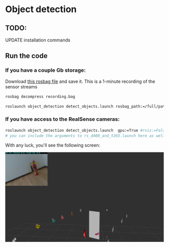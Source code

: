 # Object detection
<!-- ## Install dependencies
### Install ROS (if you haven't already)

```bash
sudo sh -c 'echo "deb http://packages.ros.org/ros/ubuntu $(lsb_release -sc) main" > /etc/apt/sources.list.d/ros-latest.list'
sudo apt-get install curl
curl -s https://raw.githubusercontent.com/ros/rosdistro/master/ros.asc | sudo apt-key add -
sudo apt update
# ROS_DISTRO=melodic # ubuntu18
ROS_DISTRO=noetic # ubuntu20
sudo apt-get install ros-$ROS_DISTRO-desktop
echo "source /opt/ros/$ROS_DISTRO/setup.bash" >> ~/.bashrc
source /opt/ros/$ROS_DISTRO/setup.bash
# sudo apt-get install catkin python-rosdep python-rosinstall python-rosinstall-generator python-wstool build-essential # ubuntu18
sudo apt install python3-rosdep python3-rosinstall python3-rosinstall-generator python3-wstool build-essential python3-catkin # ubuntu20
sudo rosdep init
rosdep update
```

### Install dependencies and compile
```
git clone https://github.com/ea520/object-detection && cd object-detection
```
```bash
./install_dependencies.sh
rm ./install_dependencies.sh # you can now remove the file if the install was successful
```
```bash
source setupvars.bash 
catkin_make -DCMAKE_BUILD_TYPE=RELEASE 
```-->
## TODO:
UPDATE installation commands
## Run the code

### If you have a couple Gb storage:
Download [this rosbag file](https://drive.google.com/drive/u/1/folders/1Y2u8pNS8XX3paCsEkHHC_YGhx59B44ql) and save it.
This is a 1-minute recording of the sensor streams

```bash
rosbag decompress recording.bag
```
```bash
roslaunch object_detection detect_objects.launch rosbag_path:=/full/path/to/recording.bag gpu:=True
```

### If you have access to the RealSense cameras:
```bash
roslaunch object_detection detect_objects.launch  gpu:=True #rviz:=False
# you can include the arguments to rs_d400_and_t265.launch here as well
```

With any luck, you'll see the following screen:

![Object detection visualization](resources/rviz-output.png)